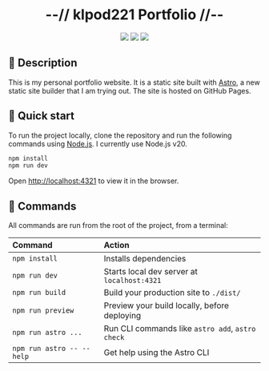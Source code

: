 <div align="center">
    <h1>--// klpod221 Portfolio //--</h1>
    <img src="https://img.shields.io/github/last-commit/klpod221/klpod221.github.io?style=for-the-badge&color=ffb4a2&labelColor=201a19">
    <img src="https://img.shields.io/github/stars/klpod221/klpod221.github.io?style=for-the-badge&color=e6c419&labelColor=1d1b16">
    <img src="https://img.shields.io/github/repo-size/klpod221/klpod221.github.io?style=for-the-badge&color=a8c7ff&labelColor=1a1b1f">
</div>

## 📝 Description

This is my personal portfolio website. It is a static site built with [Astro](https://astro.build/), a new static site builder that I am trying out. The site is hosted on GitHub Pages.

## 🚀 Quick start

To run the project locally, clone the repository and run the following commands using [Node.js](https://nodejs.org/). I currently use Node.js v20.

```bash
npm install
npm run dev
```

Open [http://localhost:4321](http://localhost:4321) to view it in the browser.

## 🧞 Commands

All commands are run from the root of the project, from a terminal:

| Command                   | Action                                           |
| :------------------------ | :----------------------------------------------- |
| `npm install`             | Installs dependencies                            |
| `npm run dev`             | Starts local dev server at `localhost:4321`      |
| `npm run build`           | Build your production site to `./dist/`          |
| `npm run preview`         | Preview your build locally, before deploying     |
| `npm run astro ...`       | Run CLI commands like `astro add`, `astro check` |
| `npm run astro -- --help` | Get help using the Astro CLI                     |

